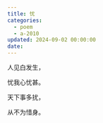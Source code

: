 ```yaml
---
title: 忧
categories:
  - poem
  - a-2010
updated: 2024-09-02 00:00:00
date:
---
```


人见白发生，

忧我心忧甚。

天下事多扰，

从不为惜身。